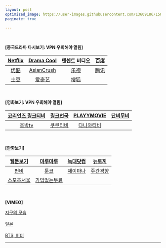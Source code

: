 ```yaml
---
layout: post
optimized_image: https://user-images.githubusercontent.com/13609186/158834851-5c5d7736-001b-448d-8bb6-eb99f2f16233.jpg
paginate: true

---
```


<br>

**[중국드라마 다시보기: VPN 우회해야 열림]** 

| [Netflix](https://www.netflix.com/kr/) | [Drama Cool](https://watchasian.id/) | [텐센트 비디오](https://v.qq.com/) | [百度](http://v.xiaodutv.com/tv) |
| :---: | :---: | :---: | :---: |
| [优酷](https://www.youku.com/channel/webhome) | [AsianCrush](https://www.asiancrush.com/) | [乐视](https://tv.le.com/) | [腾讯](https://v.qq.com/tv/) |
| [土豆](https://tv.tudou.com/) | [爱奇艺](https://www.iqiyi.com/dianshiju/) | [搜狐](https://tv.sohu.com/drama/) | []() |


<br>

**[영화보기: VPN 우회해야 열림]** 

| [코리언즈 링크티비](https://a48.koreanz.xyz/bbs/main.php?gid=moviedasi) | [링크천국](https://www.hotword.site/bbs/group.php?gr_id=cn)| [PLAYYMOVIE](https://www.youtube.com/channel/UC7Sh_erU4sKLVgu2eJikrIw)| [단비무비](https://v5.danbimovie.icu/foreignmovie/)
| :---: | :---: | :---: | :---: |
| [호박tv](https://g47.hobaktv.xyz/show/movie) | [쿠쿠티비](https://justlinktv.com/)| [다나와티비](https://i60.otgtv.top/)| []()

<br>

**[만화보기]** 

| [웹툰보기](https://newtoki123.com/webtoon?toon=%EC%9D%BC%EB%B0%98%EC%9B%B9%ED%88%B0)| [마루마루](https://marumaru256.com/bbs/page.php?hid=comicC)| [늑대닷컴](https://wfwf205.com/cm)| [뉴토끼](https://newtoki130.com/webtoon?toon=%EC%9D%BC%EB%B0%98%EC%9B%B9%ED%88%B0)|
| :---: | :---: | :---: | :---: |
| [펀비](https://funbe106.com/%EB%A7%9D%EA%B0%80)| [툰코](https://toonkor106.com/%EB%8B%A8%ED%96%89%EB%B3%B8)| [제이마나](https://jmana1.net/comic_list_search)| [주간경향](http://sports.khan.co.kr/comics/comics_genre.html)|
| [스포츠서울](http://comic.sportsseoul.com/)| [가입없는무료](https://lifeinforwire.com/cartoon-free-sites/#liw-menu01)| []()| []()|

<br>

**[VIMEO]** 

[지구의 모습](https://player.vimeo.com/video/45878034?h=fa107961d3) <br> <br>
[일본](https://player.vimeo.com/video/245118304?portrait=0) <br> <br>
[BTS, 버터](https://w.soundcloud.com/player/?url=https%3A//api.soundcloud.com/tracks/1116388588&auto_play=false&hide_related=false&show_comments=true&show_user=true&show_reposts=false&visual=true%22%3E%3C/iframe%3E)

---

